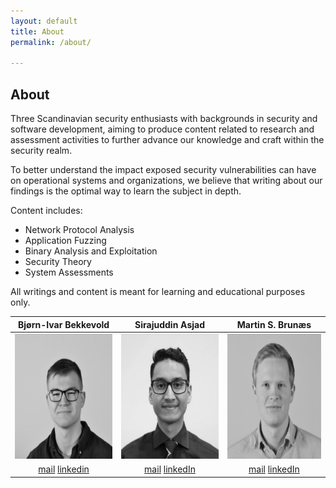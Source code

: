 ```yaml
---
layout: default
title: About
permalink: /about/

---
```

## About

Three Scandinavian security enthusiasts with backgrounds in security and software development, aiming to produce content related to research and assessment activities to further advance our knowledge and craft within the security realm. 

To better understand the impact exposed security vulnerabilities can have on operational systems and organizations, we believe that writing about our findings is the optimal way to learn the subject in depth. 

Content includes:
 - Network Protocol Analysis
 - Application Fuzzing
 - Binary Analysis and Exploitation
 - Security Theory
 - System Assessments

All writings and content is meant for learning and educational purposes only.

|Bjørn-Ivar Bekkevold | Sirajuddin Asjad | Martin S. Brunæs |
|:-:|:-:|:-:|
|<img src="/images/bjornivar_bw.jpg" alt= “” width="200" height="200"> | <img src="/images/sira_bw.jpeg" alt= “” width="200" height="200">|<img src="/images/profil_martin_bw1.JPG" alt= “” width="200" height="200">|
|[mail](mailto:bjornivar95@gmail.com) [linkedin](https://no.linkedin.com/in/bj%C3%B8rn-ivar-bekkevold-1a18901aa)|[mail](sirasjad@gmail.com) [linkedIn](https://no.linkedin.com/in/sirasjad)|[mail](martin.brunaes@gmail.com) [linkedIn](https://www.linkedin.com/in/martin-brunaes/)|


